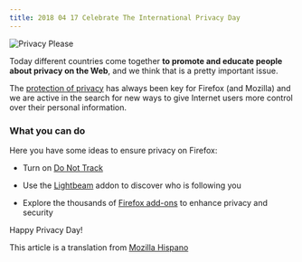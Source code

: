 ```yaml
---
title: 2018 04 17 Celebrate The International Privacy Day
---
```


![Privacy Please](http://f.cl.ly/items/2F2D3j0L1j2c3c2B0D1j/Image%202014-01-28%20at%201.35.07%20a.m..png)

Today different countries come together **to promote and educate people about privacy on the Web**, and we think that is a pretty important issue.

The [protection of privacy](http://www.mozilla.org/en-US/privacy/) has always been key for Firefox (and Mozilla) and we are active in the search for new ways to give Internet users more control over their personal information.

### What you can do
Here you have some ideas to ensure privacy on Firefox:

-  Turn on [Do Not Track](https://support.mozilla.org/en-US/kb/how-do-i-turn-do-not-track-feature)

- Use the [Lightbeam](https://www.mozilla.org/lightbeam) addon to discover who is following you

- Explore the thousands of [Firefox add-ons](https://addons.mozilla.org/firefox/extensions/privacy-security/) to enhance privacy and security

Happy Privacy Day!

This article is a translation from [Mozilla Hispano](http://mozilla-hispano.org)
